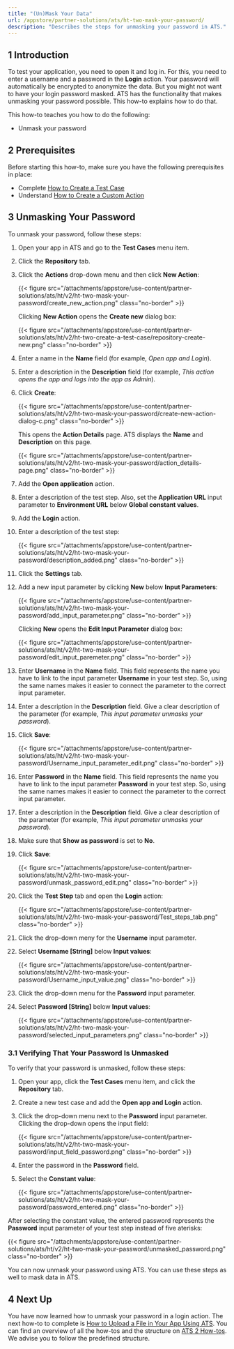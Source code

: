 ```yaml
---
title: "(Un)Mask Your Data"
url: /appstore/partner-solutions/ats/ht-two-mask-your-password/
description: "Describes the steps for unmasking your password in ATS."
---
```


## 1 Introduction

To test your application, you need to open it and log in. For this, you need to enter a username and a password in the **Login** action. Your password will automatically be encrypted to anonymize the data. But you might not want to have your login password masked. ATS has the functionality that makes unmasking your password possible. This how-to explains how to do that.

This how-to teaches you how to do the following:

* Unmask your password

## 2 Prerequisites

Before starting this how-to, make sure you have the following prerequisites in place:

* Complete [How to Create a Test Case](/appstore/partner-solutions/ats/ht-two-create-a-test-case/)
* Understand [How to Create a Custom Action](/appstore/partner-solutions/ats/ht-two-custom-action-general/)

## 3 Unmasking Your Password

To unmask your password, follow these steps:

1. Open your app in ATS and go to the **Test Cases** menu item.
2. Click the **Repository** tab.
3. Click the **Actions** drop-down menu and then click **New Action**:

    {{< figure src="/attachments/appstore/use-content/partner-solutions/ats/ht/v2/ht-two-mask-your-password/create_new_action.png" class="no-border" >}}

    Clicking **New Action** opens the **Create new** dialog box:

    {{< figure src="/attachments/appstore/use-content/partner-solutions/ats/ht/v2/ht-two-create-a-test-case/repository-create-new.png" class="no-border" >}} 

4. Enter a name in the **Name** field (for example, *Open app and Login*).     
5. Enter a description in the **Description** field (for example, *This action opens the app and logs into the app as Admin*).
6. Click **Create**:

    {{< figure src="/attachments/appstore/use-content/partner-solutions/ats/ht/v2/ht-two-mask-your-password/create-new-action-dialog-c.png" class="no-border" >}}

    This opens the **Action Details** page. ATS displays the **Name** and **Description** on this page.

    {{< figure src="/attachments/appstore/use-content/partner-solutions/ats/ht/v2/ht-two-mask-your-password/action_details-page.png" class="no-border" >}}

7. Add the **Open application** action.
8. Enter a description of the test step. Also, set the **Application URL** input parameter to **Environment URL** below **Global constant values**.
9. Add the **Login** action.
10. Enter a description of the test step:

    {{< figure src="/attachments/appstore/use-content/partner-solutions/ats/ht/v2/ht-two-mask-your-password/description_added.png" class="no-border" >}}

11. Click the **Settings** tab.
12. Add a new input parameter by clicking **New** below **Input Parameters**:

    {{< figure src="/attachments/appstore/use-content/partner-solutions/ats/ht/v2/ht-two-mask-your-password/add_input_parameter.png" class="no-border" >}}

    Clicking **New** opens the **Edit Input Parameter** dialog box:

    {{< figure src="/attachments/appstore/use-content/partner-solutions/ats/ht/v2/ht-two-mask-your-password/edit_input_paremeter.png" class="no-border" >}}

13. Enter **Username** in the **Name** field. This field represents the name you have to link to the input parameter **Username** in your test step. So, using the same names makes it easier to connect the parameter to the correct input parameter.
14. Enter a description in the **Description** field. Give a clear description of the parameter (for example, *This input parameter unmasks your password*).
15. Click **Save**:

    {{< figure src="/attachments/appstore/use-content/partner-solutions/ats/ht/v2/ht-two-mask-your-password/Username_input_parameter_edit.png" class="no-border" >}}

16. Enter **Password** in the **Name** field. This field represents the name you have to link to the input parameter **Password** in your test step. So, using the same names makes it easier to connect the parameter to the correct input parameter. 
17. Enter a description in the **Description** field. Give a clear description of the parameter (for example, *This input parameter unmasks your password*).
18. Make sure that **Show as password** is set to **No**.
19. Click **Save**:

    {{< figure src="/attachments/appstore/use-content/partner-solutions/ats/ht/v2/ht-two-mask-your-password/unmask_password_edit.png" class="no-border" >}}

20. Click the **Test Step** tab and open the **Login** action:

    {{< figure src="/attachments/appstore/use-content/partner-solutions/ats/ht/v2/ht-two-mask-your-password/Test_steps_tab.png" class="no-border" >}}

21. Click the drop-down meny for the **Username** input parameter.
22. Select **Username [String]** below **Input values**:

    {{< figure src="/attachments/appstore/use-content/partner-solutions/ats/ht/v2/ht-two-mask-your-password/Username_input_value.png" class="no-border" >}}

23. Click the drop-down menu for the **Password** input parameter.
24. Select **Password [String]** below **Input values**:

    {{< figure src="/attachments/appstore/use-content/partner-solutions/ats/ht/v2/ht-two-mask-your-password/selected_input_parameters.png" class="no-border" >}}

### 3.1 Verifying That Your Password Is Unmasked

To verify that your password is unmasked, follow these steps:

1. Open your app, click the **Test Cases** menu item, and click the **Repository** tab.
2. Create a new test case and add the **Open app and Login** action.
3. Click the drop-down menu next to the **Password** input parameter. Clicking the drop-down opens the input field:

    {{< figure src="/attachments/appstore/use-content/partner-solutions/ats/ht/v2/ht-two-mask-your-password/input_field_password.png" class="no-border" >}}

4. Enter the password in the **Password** field.
5. Select the **Constant value**:

    {{< figure src="/attachments/appstore/use-content/partner-solutions/ats/ht/v2/ht-two-mask-your-password/password_entered.png" class="no-border" >}}

After selecting the constant value, the entered password represents the **Password** input parameter of your test step instead of five aterisks:

{{< figure src="/attachments/appstore/use-content/partner-solutions/ats/ht/v2/ht-two-mask-your-password/unmasked_password.png" class="no-border" >}}

You can now unmask your password using ATS. You can use these steps as well to mask data in ATS.

## 4 Next Up

You have now learned how to unmask your password in a login action. The next how-to to complete is [How to Upload a File in Your App Using ATS](/appstore/partner-solutions/ats/ht-two-upload-file-using-ats/). You can find an overview of all the how-tos and the structure on [ATS 2 How-tos](/appstore/partner-solutions/ats/ht-two/). We advise you to follow the predefined structure.

